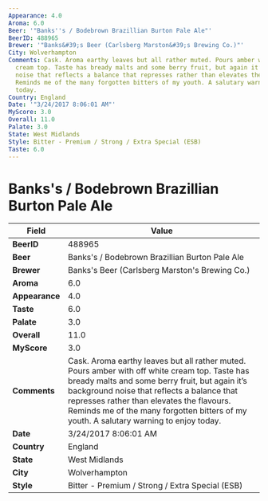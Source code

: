```yaml
---
Appearance: 4.0
Aroma: 6.0
Beer: '"Banks''s / Bodebrown Brazillian Burton Pale Ale"'
BeerID: 488965
Brewer: '"Banks&#39;s Beer (Carlsberg Marston&#39;s Brewing Co.)"'
City: Wolverhampton
Comments: Cask. Aroma earthy leaves but all rather muted. Pours amber with off white
  cream top. Taste has bready malts and some berry fruit, but again it’s background
  noise that reflects a balance that represses rather than elevates the flavours.
  Reminds me of the many forgotten bitters of my youth. A salutary warning to enjoy
  today.
Country: England
Date: '"3/24/2017 8:06:01 AM"'
MyScore: 3.0
Overall: 11.0
Palate: 3.0
State: West Midlands
Style: Bitter - Premium / Strong / Extra Special (ESB)
Taste: 6.0
---
```


# Banks's / Bodebrown Brazillian Burton Pale Ale

| Field         | Value |
|---------------|-------|
| **BeerID** | 488965 |
| **Beer** | Banks's / Bodebrown Brazillian Burton Pale Ale |
| **Brewer** | Banks&#39;s Beer (Carlsberg Marston&#39;s Brewing Co.) |
| **Aroma** | 6.0 |
| **Appearance** | 4.0 |
| **Taste** | 6.0 |
| **Palate** | 3.0 |
| **Overall** | 11.0 |
| **MyScore** | 3.0 |
| **Comments** | Cask. Aroma earthy leaves but all rather muted. Pours amber with off white cream top. Taste has bready malts and some berry fruit, but again it’s background noise that reflects a balance that represses rather than elevates the flavours. Reminds me of the many forgotten bitters of my youth. A salutary warning to enjoy today. |
| **Date** | 3/24/2017 8:06:01 AM |
| **Country** | England |
| **State** | West Midlands |
| **City** | Wolverhampton |
| **Style** | Bitter - Premium / Strong / Extra Special (ESB) |
